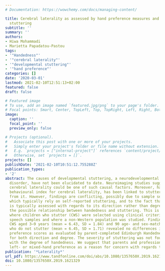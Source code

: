 ```yaml
---
# Documentation: https://wowchemy.com/docs/managing-content/

title: Cerebral laterality as assessed by hand preference measures and developmental
  stuttering
subtitle: ''
summary: ''
authors:
- Hiwa Mohammadi
- Marietta Papadatou-Pastou
tags:
- '"Handedness"'
- '"cerebral laterality"'
- '"developmental stuttering"'
- '"hand preference"'
categories: []
date: '2020-03-01'
lastmod: 2021-02-10T12:51:13+02:00
featured: false
draft: false

# Featured image
# To use, add an image named `featured.jpg/png` to your page's folder.
# Focal points: Smart, Center, TopLeft, Top, TopRight, Left, Right, BottomLeft, Bottom, BottomRight.
image:
  caption: ''
  focal_point: ''
  preview_only: false

# Projects (optional).
#   Associate this post with one or more of your projects.
#   Simply enter your project's folder or file name without extension.
#   E.g. `projects = ["internal-project"]` references `content/project/deep-learning/index.md`.
#   Otherwise, set `projects = []`.
projects: []
publishDate: '2021-02-10T10:51:12.755288Z'
publication_types:
- '2'
abstract: The causes of developmental stuttering, a neurodevelopmental communicative
  disorder, have not been elucidated to date. Neuroimaging studies suggest that atypical
  cerebral laterality could be one of such causal factors. Moreover, handedness, a
  behavioural index for cerebral laterality, has been linked to stuttering and recovery
  from it. However, findings are conflicting, possibly due to sample selection procedures,
  which typically rely on self-reported stuttering, and to the fact that handedness
  is typically assessed with regards to its direction rather than degree. We investigated
  the possible relationship between handedness and stuttering. This is the first study
  where children who stutter (CWS) were selected using clinical criteria as well as
  speech samples and where a non-Western population was studied. Findings from 83
  CWS aged 3–9 years (mean = 6.43, SD = 1.84) and 90 age- and sex-matched children
  who do not stutter (mean = 6.45, SD = 1.71) revealed no differences in their hand
  preference scores as evaluated by parent-completed Edinburgh Handedness Inventory,
  for both direction and degree. The severity of stuttering was not found to correlate
  with the degree of handedness. We suggest that parents and professionals not treat
  left- or mixed-hand preference as a reason for concern with regards to stuttering.
publication: '*Laterality*'
url_pdf: https://www.tandfonline.com/doi/abs/10.1080/1357650X.2019.1621329
doi: 10.1080/1357650X.2019.1621329
---
```

